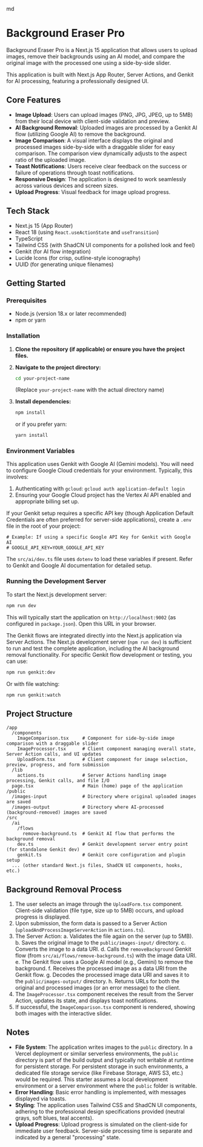 md
# Background Eraser Pro

Background Eraser Pro is a Next.js 15 application that allows users to upload images, remove their backgrounds using an AI model, and compare the original image with the processed one using a side-by-side slider.

This application is built with Next.js App Router, Server Actions, and Genkit for AI processing, featuring a professionally designed UI.

## Core Features

- **Image Upload**: Users can upload images (PNG, JPG, JPEG, up to 5MB) from their local device with client-side validation and preview.
- **AI Background Removal**: Uploaded images are processed by a Genkit AI flow (utilizing Google AI) to remove the background.
- **Image Comparison**: A visual interface displays the original and processed images side-by-side with a draggable slider for easy comparison. The comparison view dynamically adjusts to the aspect ratio of the uploaded image.
- **Toast Notifications**: Users receive clear feedback on the success or failure of operations through toast notifications.
- **Responsive Design**: The application is designed to work seamlessly across various devices and screen sizes.
- **Upload Progress**: Visual feedback for image upload progress.


## Tech Stack

- Next.js 15 (App Router)
- React 18 (using `React.useActionState` and `useTransition`)
- TypeScript
- Tailwind CSS (with ShadCN UI components for a polished look and feel)
- Genkit (for AI flow integration)
- Lucide Icons (for crisp, outline-style iconography)
- UUID (for generating unique filenames)

## Getting Started

### Prerequisites

- Node.js (version 18.x or later recommended)
- npm or yarn

### Installation

1.  **Clone the repository (if applicable) or ensure you have the project files.**

2.  **Navigate to the project directory:**
    ```bash
    cd your-project-name 
    ```
    (Replace `your-project-name` with the actual directory name)

3.  **Install dependencies:**
    ```bash
    npm install
    ```
    or if you prefer yarn:
    ```bash
    yarn install
    ```

### Environment Variables

This application uses Genkit with Google AI (Gemini models). You will need to configure Google Cloud credentials for your environment. Typically, this involves:
1. Authenticating with `gcloud`: `gcloud auth application-default login`
2. Ensuring your Google Cloud project has the Vertex AI API enabled and appropriate billing set up.

If your Genkit setup requires a specific API key (though Application Default Credentials are often preferred for server-side applications), create a `.env` file in the root of your project:
```env
# Example: If using a specific Google API Key for Genkit with Google AI
# GOOGLE_API_KEY=YOUR_GOOGLE_API_KEY 
```
The `src/ai/dev.ts` file uses `dotenv` to load these variables if present. Refer to Genkit and Google AI documentation for detailed setup.

### Running the Development Server

To start the Next.js development server:

```bash
npm run dev
```

This will typically start the application on `http://localhost:9002` (as configured in `package.json`). Open this URL in your browser.

The Genkit flows are integrated directly into the Next.js application via Server Actions. The Next.js development server (`npm run dev`) is sufficient to run and test the complete application, including the AI background removal functionality.
For specific Genkit flow development or testing, you can use:
```bash
npm run genkit:dev
```
Or with file watching:
```bash
npm run genkit:watch
```

## Project Structure

```
/app
  /components
    ImageComparison.tsx     # Component for side-by-side image comparison with a draggable slider
    ImageProcessor.tsx      # Client component managing overall state, Server Action calls, and UI updates
    UploadForm.tsx          # Client component for image selection, preview, progress, and form submission
  /lib
    actions.ts              # Server Actions handling image processing, Genkit calls, and file I/O
  page.tsx                  # Main (home) page of the application
/public
  /images-input             # Directory where original uploaded images are saved
  /images-output            # Directory where AI-processed (background-removed) images are saved
/src
  /ai
    /flows
      remove-background.ts  # Genkit AI flow that performs the background removal
    dev.ts                  # Genkit development server entry point (for standalone Genkit dev)
    genkit.ts               # Genkit core configuration and plugin setup
  ... (other standard Next.js files, ShadCN UI components, hooks, etc.)
```

## Background Removal Process

1.  The user selects an image through the `UploadForm.tsx` component. Client-side validation (file type, size up to 5MB) occurs, and upload progress is displayed.
2.  Upon submission, the form data is passed to a Server Action (`uploadAndProcessImageServerAction` in `actions.ts`).
3.  The Server Action:
    a.  Validates the file again on the server (up to 5MB).
    b.  Saves the original image to the `public/images-input/` directory.
    c.  Converts the image to a data URI.
    d.  Calls the `removeBackground` Genkit flow (from `src/ai/flows/remove-background.ts`) with the image data URI.
    e.  The Genkit flow uses a Google AI model (e.g., Gemini) to remove the background.
    f.  Receives the processed image as a data URI from the Genkit flow.
    g.  Decodes the processed image data URI and saves it to the `public/images-output/` directory.
    h.  Returns URLs for both the original and processed images (or an error message) to the client.
4.  The `ImageProcessor.tsx` component receives the result from the Server Action, updates its state, and displays toast notifications.
5.  If successful, the `ImageComparison.tsx` component is rendered, showing both images with the interactive slider.

## Notes

-   **File System**: The application writes images to the `public` directory. In a Vercel deployment or similar serverless environments, the `public` directory is part of the build output and typically not writable at runtime for persistent storage. For persistent storage in such environments, a dedicated file storage service (like Firebase Storage, AWS S3, etc.) would be required. This starter assumes a local development environment or a server environment where the `public` folder is writable.
-   **Error Handling**: Basic error handling is implemented, with messages displayed via toasts.
-   **Styling**: The application uses Tailwind CSS and ShadCN UI components, adhering to the professional design specifications provided (neutral grays, soft blues, teal accents).
-   **Upload Progress**: Upload progress is simulated on the client-side for immediate user feedback. Server-side processing time is separate and indicated by a general "processing" state.

